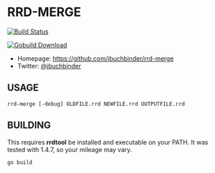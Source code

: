# RRD-MERGE

[![Build Status](https://secure.travis-ci.org/jbuchbinder/rrd-merge.png)](http://travis-ci.org/jbuchbinder/rrd-merge)

[![Gobuild Download](http://gobuild.io/badge/github.com/jbuchbinder/rrd-merge/downloads.svg)](http://gobuild.io/github.com/jbuchbinder/rrd-merge)

* Homepage: https://github.com/jbuchbinder/rrd-merge
* Twitter: [@jbuchbinder](https://twitter.com/jbuchbinder)

## USAGE

```
rrd-merge [-debug] OLDFILE.rrd NEWFILE.rrd OUTPUTFILE.rrd
```

## BUILDING

This requires **rrdtool** be installed and executable on your PATH. It
was tested with 1.4.7, so your mileage may vary.

```
go build
```

